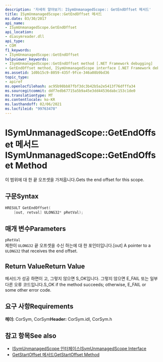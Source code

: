 ```yaml
---
description: '자세히 알아보기: ISymUnmanagedScope:: GetEndOffset 메서드'
title: ISymUnmanagedScope::GetEndOffset 메서드
ms.date: 03/30/2017
api_name:
- ISymUnmanagedScope.GetEndOffset
api_location:
- diasymreader.dll
api_type:
- COM
f1_keywords:
- ISymUnmanagedScope::GetEndOffset
helpviewer_keywords:
- ISymUnmanagedScope::GetEndOffset method [.NET Framework debugging]
- GetEndOffset method, ISymUnmanagedScope interface [.NET Framework debugging]
ms.assetid: 1d0b15c9-8059-435f-9fce-346a08b9bd36
topic_type:
- apiref
ms.openlocfilehash: ac95b98bb87fbf3dc3b42b5a2e5413f76dfffa34
ms.sourcegitcommit: ddf7edb67715a5b9a45e3dd44536dabc153c1de0
ms.translationtype: MT
ms.contentlocale: ko-KR
ms.lasthandoff: 02/06/2021
ms.locfileid: "99763478"
---
```

# <a name="isymunmanagedscopegetendoffset-method"></a><span data-ttu-id="235b7-103">ISymUnmanagedScope::GetEndOffset 메서드</span><span class="sxs-lookup"><span data-stu-id="235b7-103">ISymUnmanagedScope::GetEndOffset Method</span></span>

<span data-ttu-id="235b7-104">이 범위에 대 한 끝 오프셋을 가져옵니다.</span><span class="sxs-lookup"><span data-stu-id="235b7-104">Gets the end offset for this scope.</span></span>  
  
## <a name="syntax"></a><span data-ttu-id="235b7-105">구문</span><span class="sxs-lookup"><span data-stu-id="235b7-105">Syntax</span></span>  
  
```cpp  
HRESULT GetEndOffset(  
    [out, retval] ULONG32* pRetVal);  
```  
  
## <a name="parameters"></a><span data-ttu-id="235b7-106">매개 변수</span><span class="sxs-lookup"><span data-stu-id="235b7-106">Parameters</span></span>  

 `pRetVal`  
 <span data-ttu-id="235b7-107">제한이 `ULONG32` 끝 오프셋을 수신 하는에 대 한 포인터입니다.</span><span class="sxs-lookup"><span data-stu-id="235b7-107">[out] A pointer to a `ULONG32` that receives the end offset.</span></span>  
  
## <a name="return-value"></a><span data-ttu-id="235b7-108">Return Value</span><span class="sxs-lookup"><span data-stu-id="235b7-108">Return Value</span></span>  

 <span data-ttu-id="235b7-109">메서드가 성공 하면이 고, 그렇지 않으면 S_OK입니다. 그렇지 않으면 E_FAIL 또는 일부 다른 오류 코드입니다.</span><span class="sxs-lookup"><span data-stu-id="235b7-109">S_OK if the method succeeds; otherwise, E_FAIL or some other error code.</span></span>  
  
## <a name="requirements"></a><span data-ttu-id="235b7-110">요구 사항</span><span class="sxs-lookup"><span data-stu-id="235b7-110">Requirements</span></span>  

 <span data-ttu-id="235b7-111">**헤더:** CorSym, CorSym</span><span class="sxs-lookup"><span data-stu-id="235b7-111">**Header:** CorSym.idl, CorSym.h</span></span>  
  
## <a name="see-also"></a><span data-ttu-id="235b7-112">참고 항목</span><span class="sxs-lookup"><span data-stu-id="235b7-112">See also</span></span>

- [<span data-ttu-id="235b7-113">ISymUnmanagedScope 인터페이스</span><span class="sxs-lookup"><span data-stu-id="235b7-113">ISymUnmanagedScope Interface</span></span>](isymunmanagedscope-interface.md)
- [<span data-ttu-id="235b7-114">GetStartOffset 메서드</span><span class="sxs-lookup"><span data-stu-id="235b7-114">GetStartOffset Method</span></span>](isymunmanagedscope-getstartoffset-method.md)
